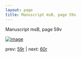 ```yaml
---
layout: page
title: Manuscript msB, page 59v
---
```


Manuscript msB, page 59v

[![image](http://www.homermultitext.org/iipsrv?OBJ=IIP,1.0&FIF=/project/homer/pyramidal/deepzoom/hmt/vbbifolio/v1/vb_59v_60r.tif&WID=100&CVT=JPEG)](http://www.homermultitext.org/ict2/?urn=urn:cite2:hmt:vbbifolio.v1:vb_59v_60r)

prev:  [59r](../59r) | next:  [60r](../60r)


